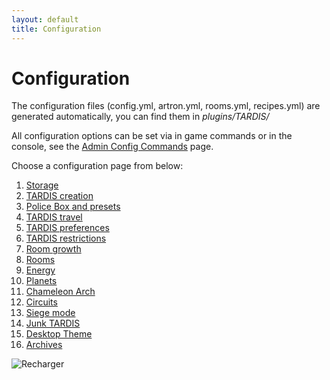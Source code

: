 ```yaml
---
layout: default
title: Configuration
---
```


# Configuration

The configuration files (config.yml, artron.yml, rooms.yml, recipes.yml) are generated automatically, you can find them in _plugins/TARDIS/_

All configuration options can be set via in game commands or in the console, see the [Admin Config Commands](config-commands.html) page.

Choose a configuration page from below:

1. [Storage](configuration-storage.html)
2. [TARDIS creation](configuration-creation.html)
3. [Police Box and presets](configuration-preset.html)
4. [TARDIS travel](configuration-travel.html)
5. [TARDIS preferences](configuration-prefs.html)
6. [TARDIS restrictions](configuration-allow.html)
7. [Room growth](configuration-growth.html)
8. [Rooms](configuration-rooms.html)
9. [Energy](configuration-energy.html)
10. [Planets](configuration-planets.html)
11. [Chameleon Arch](chameleon-arch.html#config)
12. [Circuits](circuit-use.html#config)
13. [Siege mode](siege-mode.html#config)
14. [Junk TARDIS](junk-tardis.html#config)
15. [Desktop Theme](desktop-theme.html#config)
16. [Archives](archive.html#config)

![Recharger](images/docs/recharger.jpg)

